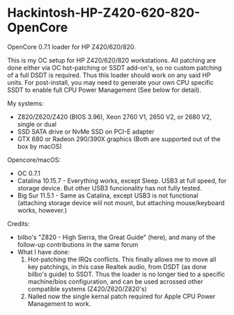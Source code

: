 # Hackintosh-HP-Z420-620-820-OpenCore
OpenCore 0.7.1 loader for HP Z420/620/820. 

This is my OC setup for HP Z420/620/820 workstations. All patching are done either via OC hot-patching or SSDT add-on's, so no custom patching of a full DSDT is required. Thus this loader should work on any said HP units. For post-install, you may need to generate your own CPU specific SSDT to enable full CPU Power Management (See below for detail).

My systems:

- Z820/Z620/Z420 (BIOS 3.96), Xeon 2760 V1, 2650 V2, or 2680 V2, single or dual
- SSD SATA drive or NvMe SSD on PCI-E adapter
- GTX 680 or Radeon 290/390X graphics (Both are supported out of the box by macOS)
  
Opencore/macOS:

- OC 0.7.1
- Catalina 10.15.7 - Everything works, except Sleep. USB3 at full speed, for storage device. But other USB3 funcionality has not fully tested.
- Big Sur 11.5.1 - Same as Catalina, except USB3 is not functional (attaching storage device wiil not mount, but attaching mouse/keyboard works, however.)

Credits:

- bilbo's "Z820 - High Sierra, the Great Guide" (here), and many of the follow-up contributions in the same forum
- What I have done:
	1) Hot-patching the IRQs conflicts. This finally allows me to move all key patchings, in this case Realtek audio, from DSDT (as done bilbo's guide) to SSDT. Thus the loader is no longer tied to a specific machine/bios configuration, and can be used acrossed other compatible systems (Z420/Z620/Z820's) 
	2) Nailed now the single kernal patch required for Apple CPU Power Management to work.
	
	

